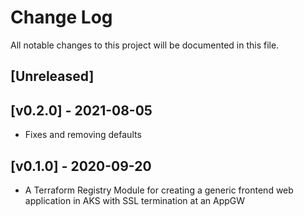 # Change Log

All notable changes to this project will be documented in this file.

<a name="unreleased"></a>
## [Unreleased]

<a name="v0.1.0"></a>
## [v0.2.0] - 2021-08-05

- Fixes and removing defaults

<a name="v0.1.0"></a>
## [v0.1.0] - 2020-09-20

- A Terraform Registry Module for creating a generic frontend web application in AKS with SSL termination at an AppGW
